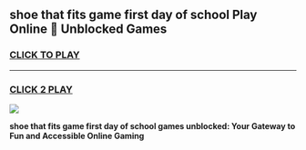 
## shoe that fits game first day of school Play Online 👋 Unblocked Games
<h3>
<a href="https://news.freeplayer.one?title=shoe_that_fits_game_first_day_of_school&ref=17GH">CLICK TO PLAY</a></h3>
<hr>

<h3>
<a href="https://news.freeplayer.one?title=shoe_that_fits_game_first_day_of_school&ref=17GH">CLICK 2 PLAY</a>
  
</h3>

<a href="https://news.freeplayer.one?title=shoe_that_fits_game_first_day_of_school&ref=17GH/"><img src="https://clearcache.store/games.png"></a>


**shoe that fits game first day of school games unblocked: Your Gateway to Fun and Accessible Online Gaming**

